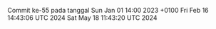 Commit ke-55 pada tanggal Sun Jan 01 14:00 2023 +0100
Fri Feb 16 14:43:06 UTC 2024
Sat May 18 11:43:20 UTC 2024
